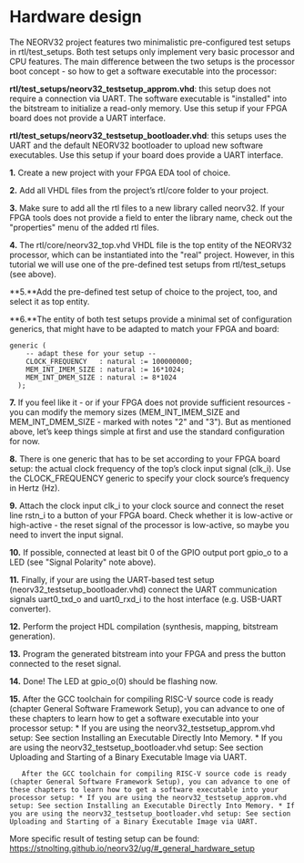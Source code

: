 # Hardware design

The NEORV32 project features two minimalistic pre-configured test setups in rtl/test_setups. Both test setups only implement very basic processor and CPU features. The main difference between the two setups is the processor boot concept - so how to get a software executable into the processor:

**rtl/test_setups/neorv32_testsetup_approm.vhd**: this setup does not require a connection via UART. The software executable is "installed" into the bitstream to initialize a read-only memory. Use this setup if your FPGA board does not provide a UART interface.

**rtl/test_setups/neorv32_testsetup_bootloader.vhd**: this setups uses the UART and the default NEORV32 bootloader to upload new software executables. Use this setup if your board does provide a UART interface.

**1.** Create a new project with your FPGA EDA tool of choice.

**2.** Add all VHDL files from the project’s rtl/core folder to your project.

**3.** Make sure to add all the rtl files to a new library called neorv32. If your FPGA tools does not provide a field to enter the library name, check out the "properties" menu of the added rtl files.

**4.** The rtl/core/neorv32_top.vhd VHDL file is the top entity of the NEORV32 processor, which can be instantiated into the "real" project. However, in this tutorial we will use one of the pre-defined test setups from rtl/test_setups (see above).

**5.**Add the pre-defined test setup of choice to the project, too, and select it as top entity.

**6.**The entity of both test setups provide a minimal set of configuration generics, that might have to be adapted to match your FPGA and board:
```
generic (
    -- adapt these for your setup --
    CLOCK_FREQUENCY   : natural := 100000000; 
    MEM_INT_IMEM_SIZE : natural := 16*1024;   
    MEM_INT_DMEM_SIZE : natural := 8*1024     
  );
  ```
  
**7.** If you feel like it - or if your FPGA does not provide sufficient resources - you can modify the memory sizes (MEM_INT_IMEM_SIZE and MEM_INT_DMEM_SIZE - marked with notes "2" and "3"). But as mentioned above, let’s keep things simple at first and use the standard configuration for now.

**8.** There is one generic that has to be set according to your FPGA board setup: the actual clock frequency of the top’s clock input signal (clk_i). Use the CLOCK_FREQUENCY generic to specify your clock source’s frequency in Hertz (Hz).

**9.** Attach the clock input clk_i to your clock source and connect the reset line rstn_i to a button of your FPGA board. Check whether it is low-active or high-active - the reset signal of the processor is low-active, so maybe you need to invert the input signal.

**10.** If possible, connected at least bit 0 of the GPIO output port gpio_o to a LED (see "Signal Polarity" note above).

**11.** Finally, if your are using the UART-based test setup (neorv32_testsetup_bootloader.vhd) connect the UART communication signals uart0_txd_o and uart0_rxd_i to the host interface (e.g. USB-UART converter).

**12.** Perform the project HDL compilation (synthesis, mapping, bitstream generation).

**13.** Program the generated bitstream into your FPGA and press the button connected to the reset signal.

**14.** Done! The LED at gpio_o(0) should be flashing now.

**15.** After the GCC toolchain for compiling RISC-V source code is ready (chapter General Software Framework Setup), you can advance to one of these chapters to learn how to get a software executable into your processor setup: * If you are using the neorv32_testsetup_approm.vhd setup: See section Installing an Executable Directly Into Memory. * If you are using the neorv32_testsetup_bootloader.vhd setup: See section Uploading and Starting of a Binary Executable Image via UART.
 ```
	After the GCC toolchain for compiling RISC-V source code is ready (chapter General Software Framework Setup), you can advance to one of these chapters to learn how to get a software executable into your processor setup: * If you are using the neorv32_testsetup_approm.vhd setup: See section Installing an Executable Directly Into Memory. * If you are using the neorv32_testsetup_bootloader.vhd setup: See section Uploading and Starting of a Binary Executable Image via UART.
  ```
  
  More specific result of testing setup can be found: https://stnolting.github.io/neorv32/ug/#_general_hardware_setup
  
  
